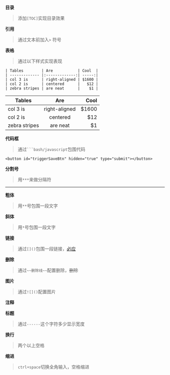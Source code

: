 **目录**

> 添加`[TOC]`实现目录效果

**引用**

> 通过文本前加入`>`  符号

**表格**

> 通过以下样式实现表现

```
| Tables        | Are           | Cool  |
| ------------- |:-------------:| -----:|
| col 3 is      | right-aligned | $1600 |
| col 2 is      | centered      |   $12 |
| zebra stripes | are neat      |    $1 |
```

| Tables        |      Are      |  Cool |
| ------------- | :-----------: | ----: |
| col 3 is      | right-aligned | $1600 |
| col 2 is      |   centered    |   $12 |
| zebra stripes |   are neat    |    $1 |

**代码框**

> 通过` ```bash/javascript `包围代码

```
<button id="triggerSaveBtn" hidden="true" type="submit"></button>
```

**分割号**

> 用`***`来做分隔符

***

**粗体**

> 用`**`号包围一段文字

**斜体**

> 用`*`号包围一段文字

**链接**

> 通过`[]()`包围一段链接，[必应](http://cn.bing.com/)

**删除**

> 通过`~~删除线~~`配置删除，~~删除~~

**图片**

> 通过`![]()`配置图片

**注释**

**标题**

> 通过`------`这个字符多少显示宽度   

**换行**
> 两个以上空格

**缩进**
> `ctrl+space`切换全角输入，空格缩进